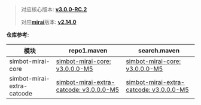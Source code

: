 > 对应核心版本: [**v3.0.0-RC.2**](https://github.com/ForteScarlet/simpler-robot/releases/tag/v3.0.0-RC.2)
>
> 对应[**mirai**](https://github.com/mamoe/mirai)版本: [**v2.14.0**](https://github.com/mamoe/mirai/releases/tag/v2.14.0)

**仓库参考:**

| **模块** | **repo1.maven** | **search.maven** |
|---------|-----------------|------------------|
| simbot-mirai-core | [simbot-mirai-core: v3.0.0.0-M5](https://repo1.maven.org/maven2/love/forte/simbot/component/simbot-component-mirai-core/3.0.0.0-M5) | [simbot-mirai-core: v3.0.0.0-M5](https://search.maven.org/artifact/love.forte.simbot.component/simbot-component-mirai-core/3.0.0.0-M5/jar)  |
| simbot-mirai-extra-catcode | [simbot-mirai-extra-catcode: v3.0.0.0-M5](https://repo1.maven.org/maven2/love/forte/simbot/component/simbot-component-mirai-extra-catcode/3.0.0.0-M5) | [simbot-mirai-extra-catcode: v3.0.0.0-M5](https://search.maven.org/artifact/love.forte.simbot.component/simbot-component-mirai-extra-catcode/3.0.0.0-M5/jar)  |
